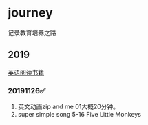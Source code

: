 # journey
记录教育培养之路
## 2019
[英语阅读书籍](book/2019/english/list.md)
### 20191126:white_check_mark:
1. 英文动画zip and me 01大概20分钟。
2. super simple song 5-16 Five Little Monkeys
